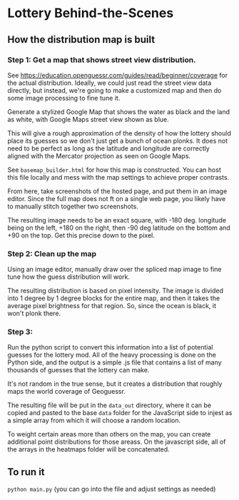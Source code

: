 # Lottery Behind-the-Scenes

## How the distribution map is built

### Step 1: Get a map that shows street view distribution.

See https://education.openguessr.com/guides/read/beginner/coverage for the actual distribution. Ideally, we could just read the street view data directly, but instead, we're going to make a customized map and then do some image processing to fine tune it.

Generate a stylized Google Map that shows the water as black and the land as white, with Google Maps street view shown as blue.

This will give a rough approximation of the density of how the lottery should place its guesses so we don't just get a bunch of ocean plonks. It does not need to be perfect as long as the latitude and longitude are correctly aligned with the Mercator projection as seen on Google Maps.

See `basemap_builder.html` for how this map is constructed. You can host this file locally and mess with the map settings to achieve proper contrasts.

From here, take screenshots of the hosted page, and put them in an image editor. Since the full map does not ft on a single web page, you likely have to manually stitch together two screenshots.

The resulting image needs to be an exact square, with -180 deg. longitude being on the left, +180 on the right, then -90 deg latitude on the bottom and +90 on the top. Get this precise down to the pixel.

### Step 2: Clean up the map

Using an image editor, manually draw over the spliced map image to fine tune how the guess distribution will work.

The resulting distribution is based  on pixel intensity. The image is divided into 1 degree by 1 degree blocks for the entire map, and then it takes the average pixel brightness for that region. So, since the ocean is black, it won't plonk there.

### Step 3:

Run the python script to convert this information into a list of potential guesses for the lottery mod. All of the heavy processing is done on the Python side, and the output is a simple .js file that contains a list of many thousands of guesses that the lottery can make.

It's not random in the true sense, but it creates a distribution that roughly maps the world coverage of Geoguessr.

The resulting file will be put in the `data_out` directory, where it can be copied and pasted to the base `data` folder for the JavaScript side to injest as a simple array from which it will choose a random location.

To weight certain areas more than others on the map, you can create additional point distributions for those areass. On the javascript side, all of the arrays in the heatmaps folder will be concatenated.

## To run it

`python main.py` (you can go into the file and adjust settings as needed)


